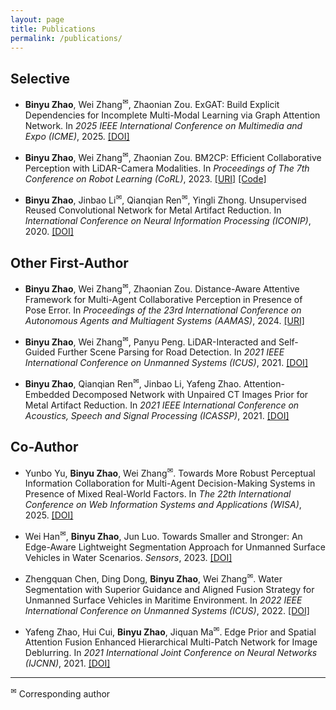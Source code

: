 ```yaml
---
layout: page
title: Publications
permalink: /publications/
---
```


## Selective
- **Binyu Zhao**, Wei Zhang<sup>✉</sup>, Zhaonian Zou. ExGAT: Build Explicit Dependencies for Incomplete Multi-Modal Learning via Graph Attention Network. In *2025 IEEE International Conference on Multimedia and Expo (ICME)*, 2025. [[DOI]]()

- **Binyu Zhao**, Wei Zhang<sup>✉</sup>, Zhaonian Zou. BM2CP: Efficient Collaborative Perception with LiDAR-Camera Modalities. In *Proceedings of The 7th Conference on Robot Learning (CoRL)*, 2023. [[URI]](https://proceedings.mlr.press/v229/zhao23a.html) [[Code]](https://github.com/byzhaoAI/BM2CP)

- **Binyu Zhao**, Jinbao Li<sup>✉</sup>, Qianqian Ren<sup>✉</sup>, Yingli Zhong. Unsupervised Reused Convolutional Network for Metal Artifact Reduction. In *International Conference on Neural Information Processing (ICONIP)*, 2020. [[DOI]](https://doi.org/10.1007/978-3-030-63820-7_67)

## Other First-Author

- **Binyu Zhao**, Wei Zhang<sup>✉</sup>, Zhaonian Zou. Distance-Aware Attentive Framework for Multi-Agent Collaborative Perception in Presence of Pose Error. In *Proceedings of the 23rd International Conference on Autonomous Agents and Multiagent Systems (AAMAS)*, 2024. [[URI]](https://dl.acm.org/doi/abs/10.5555/3635637.3663242)

- **Binyu Zhao**, Wei Zhang<sup>✉</sup>, Panyu Peng. LiDAR-Interacted and Self-Guided Further Scene Parsing for Road Detection. In *2021 IEEE International Conference on Unmanned Systems (ICUS)*, 2021. [[DOI]](https://doi.org/10.1109/ICUS52573.2021.9641315)

- **Binyu Zhao**, Qianqian Ren<sup>✉</sup>, Jinbao Li, Yafeng Zhao. Attention-Embedded Decomposed Network with Unpaired CT Images Prior for Metal Artifact Reduction. In *2021 IEEE International Conference on Acoustics, Speech and Signal Processing (ICASSP)*, 2021. [[DOI]](https://doi.org/10.1109/ICASSP39728.2021.9413578)

## Co-Author

- Yunbo Yu, **Binyu Zhao**, Wei Zhang<sup>✉</sup>. Towards More Robust Perceptual Information Collaboration for Multi-Agent Decision-Making Systems in Presence of Mixed Real-World Factors. In *The 22th International Conference on Web Information Systems and Applications (WISA)*, 2025. [[DOI]]()

- Wei Han<sup>✉</sup>, **Binyu Zhao**, Jun Luo. Towards Smaller and Stronger: An Edge-Aware Lightweight Segmentation Approach for Unmanned Surface Vehicles in Water Scenarios. *Sensors*, 2023. [[DOI]](https://doi.org/10.3390/s23104789)

- Zhengquan Chen, Ding Dong, **Binyu Zhao**, Wei Zhang<sup>✉</sup>. Water Segmentation with Superior Guidance and Aligned Fusion Strategy for Unmanned Surface Vehicles in Maritime Environment. In *2022 IEEE International Conference on Unmanned Systems (ICUS)*, 2022. [[DOI]](https://doi.org/10.1109/ICUS55513.2022.9987160)

- Yafeng Zhao, Hui Cui, **Binyu Zhao**, Jiquan Ma<sup>✉</sup>. Edge Prior and Spatial Attention Fusion Enhanced Hierarchical Multi-Patch Network for Image Deblurring. In *2021 International Joint Conference on Neural Networks (IJCNN)*, 2021. [[DOI]](https://doi.org/10.1109/IJCNN52387.2021.9534256)

---
<sup>✉</sup> Corresponding author

